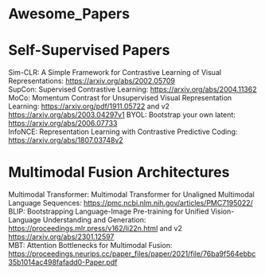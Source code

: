 # Awesome_Papers


# Self-Supervised Papers
Sim-CLR: A Simple Framework for Contrastive Learning of Visual Representations: https://arxiv.org/abs/2002.05709<br />
SupCon: Supervised Contrastive Learning: https://arxiv.org/abs/2004.11362<br />
MoCo: Momentum Contrast for Unsupervised Visual Representation Learning: https://arxiv.org/pdf/1911.05722 and v2 https://arxiv.org/abs/2003.04297v1
BYOL: Bootstrap your own latent: https://arxiv.org/abs/2006.07733<br />
InfoNCE: Representation Learning with Contrastive Predictive Coding: https://arxiv.org/abs/1807.03748v2<br />


# Multimodal Fusion Architectures

Multimodal Transformer: Multimodal Transformer for Unaligned Multimodal Language Sequences: https://pmc.ncbi.nlm.nih.gov/articles/PMC7195022/ <br />
BLIP: Bootstrapping Language-Image Pre-training for Unified Vision-Language Understanding and Generation: https://proceedings.mlr.press/v162/li22n.html and v2 https://arxiv.org/abs/2301.12597 <br />
MBT: Attention Bottlenecks for Multimodal Fusion: https://proceedings.neurips.cc/paper_files/paper/2021/file/76ba9f564ebbc35b1014ac498fafadd0-Paper.pdf <br />


